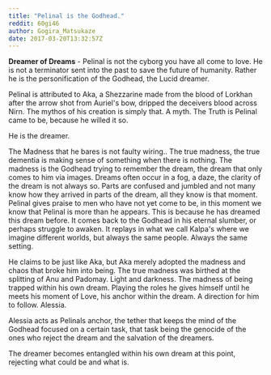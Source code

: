 ```yaml
---
title: "Pelinal is the Godhead."
reddit: 60gi46
author: Gogira_Matsukaze
date: 2017-03-20T13:32:57Z
---
```


**Dreamer of Dreams** -  Pelinal is not the cyborg you have all come to love.  He is not a terminator sent into the past to save the future of humanity.  Rather he is the personification of the Godhead, the Lucid dreamer.

Pelinal is attributed to Aka, a Shezzarine made from the blood of Lorkhan after the arrow shot from Auriel's bow, dripped the deceivers blood across Nirn.   The mythos of his creation is simply that.  A myth.  The Truth is Pelinal came to be, because he willed it so.

He is the dreamer.

The Madness that he bares is not faulty wiring..  The true madness, the true dementia is making sense of something when there is nothing.  The madness is the Godhead trying to remember the dream, the dream that only comes to him via images.  Dreams often occur in a fog, a daze, the clarity of the dream is not always so.  Parts are confused and jumbled and not many know how they arrived in parts of the dream, all they know is that moment.  Pelinal gives praise to men who have not yet come to be, in this moment we know that Pelinal is more than he appears.  This is because he has dreamed this dream before.  It comes back to the Godhead in his eternal slumber, or perhaps struggle to awaken.  It replays in what we call Kalpa's where we imagine different worlds, but always the same people.  Always the same setting.    


He claims to be just like Aka, but Aka merely adopted the madness and chaos that broke him into being.  The true madness was birthed at the splitting of Anu and Padomay.  Light and darkness.  The madness of being trapped within his own dream.  Playing the roles he gives himself until he meets his moment of Love, his anchor within the dream.  A direction for him to follow.  Alessia.


Alessia acts as Pelinals anchor, the tether that keeps the mind of the Godhead focused on a certain task, that task being the genocide of the ones who reject the dream and the salvation of the dreamers.  

The dreamer becomes entangled within his own dream at this point, rejecting what could be and what is.  


